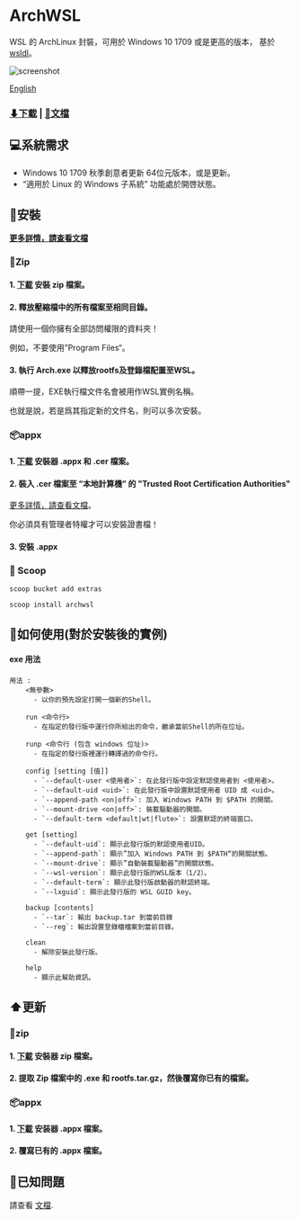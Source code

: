 # ArchWSL
WSL 的 ArchLinux 封裝，可用於 Windows 10 1709 或是更高的版本，
基於 [wsldl](https://github.com/yuk7/wsldl)。


![screenshot](https://raw.githubusercontent.com/wiki/yuk7/wsldl/img/Arch_Alpine_Ubuntu.png)

[English](https://github.com/yuk7/ArchWSL/blob/master/README.md)

### [⬇下載](https://github.com/yuk7/ArchWSL/releases/latest) | [📓文檔](https://git.io/arch-doc)

## 💻系統需求
* Windows 10 1709 秋季創意者更新 64位元版本，或是更新。
* “適用於 Linux 的 Windows 子系統” 功能處於開啓狀態。

## 💾安裝
**[更多詳情，請查看文檔](https://wsldl-pg.github.io/ArchW-docs/How-to-Setup)**
### 📁Zip
#### 1. [下載](https://github.com/yuk7/ArchWSL/releases/latest) 安裝 zip 檔案。

#### 2. 釋放壓縮檔中的所有檔案至相同目錄。
請使用一個你擁有全部訪問權限的資料夾！

例如，不要使用”Program Files“。

#### 3. 執行 Arch.exe 以釋放rootfs及登錄檔配置至WSL。

順帶一提，EXE執行檔文件名會被用作WSL實例名稱。

也就是說，若是爲其指定新的文件名，則可以多次安裝。

### 📦appx
#### 1. [下載](https://github.com/yuk7/ArchWSL/releases/latest) 安裝器 .appx 和 .cer 檔案。
#### 2. 裝入 .cer 檔案至 “本地計算機” 的 "Trusted Root Certification Authorities"
[更多詳情，請查看文檔](https://wsldl-pg.github.io/ArchW-docs/Install-Certificate)。

你必須具有管理者特權才可以安裝證書檔！
#### 3. 安裝 .appx

### 🥄 Scoop
`scoop bucket add extras `

`scoop install archwsl `

## 📝如何使用(對於安裝後的實例)
#### exe 用法
```dos
用法 :
    <無參數>
      - 以你的預先設定打開一個新的Shell。

    run <命令行>
      - 在指定的發行版中運行你所給出的命令，繼承當前Shell的所在位址。

    runp <命令行 (包含 windows 位址)>
      - 在指定的發行版裡運行轉譯過的命令行。

    config [setting [值]]
      - `--default-user <使用者>`: 在此發行版中設定默認使用者到 <使用者>。
      - `--default-uid <uid>`: 在此發行版中設置默認使用者 UID 成 <uid>。
      - `--append-path <on|off>`: 加入 Windows PATH 到 $PATH 的開關。
      - `--mount-drive <on|off>`: 裝載驅動器的開關。
      - `--default-term <default|wt|flute>`: 設置默認的終端窗口。

    get [setting]
      - `--default-uid`: 顯示此發行版的默認使用者UID。
      - `--append-path`: 顯示”加入 Windows PATH 到 $PATH“的開關狀態。
      - `--mount-drive`: 顯示”自動裝載驅動器”的開關狀態。
      - `--wsl-version`: 顯示此發行版的WSL版本（1/2）。
      - `--default-term`: 顯示此發行版啟動器的默認終端。
      - `--lxguid`: 顯示此發行版的 WSL GUID key。

    backup [contents]
      - `--tar`: 輸出 backup.tar 到當前目錄
      - `--reg`: 輸出設置登錄檔檔案到當前目錄。

    clean
      - 解除安裝此發行版。

    help
      - 顯示此幫助資訊。
```

## ⬆️更新
### 📁zip
#### 1. [下載](https://github.com/yuk7/ArchWSL/releases/latest) 安裝器 zip 檔案。
#### 2. 提取 Zip 檔案中的 .exe 和 rootfs.tar.gz，然後覆寫你已有的檔案。

### 📦appx
#### 1. [下載](https://github.com/yuk7/ArchWSL/releases/latest) 安装器 .appx 檔案。
#### 2. 覆寫已有的 .appx 檔案。

## 🚫已知問題
請查看 [文檔](https://git.io/arch-doc).
